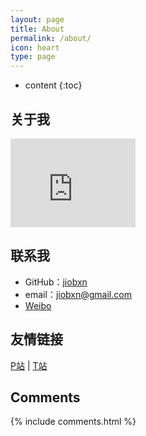 ```yaml
---
layout: page
title: About
permalink: /about/
icon: heart
type: page
---
```


* content
{:toc}

## 关于我

<iframe src="https://githubbadge.appspot.com/jiobxn?s=1" style="border: 0;height: 142px;width: 200px;overflow: hidden;" frameBorder="0"></iframe>

## 联系我

* GitHub：[jiobxn](https://github.com/jiobxn)
* email：jiobxn@gmail.com
* [Weibo](https://weibo.com/520124416)

## 友情链接

[P站](https://#/) \| [T站](https://#) 

## Comments

{% include comments.html %}
